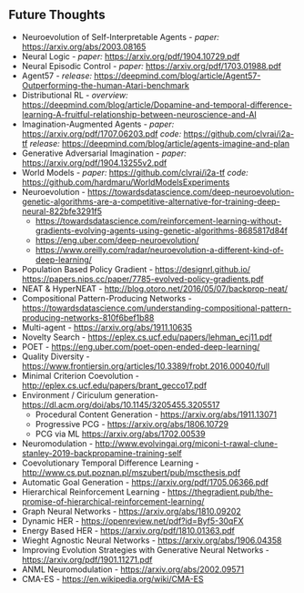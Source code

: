 ## Future Thoughts
- Neuroevolution of Self-Interpretable Agents - _paper:_ https://arxiv.org/abs/2003.08165
- Neural Logic - _paper:_ https://arxiv.org/pdf/1904.10729.pdf
- Neural Episodic Control - _paper:_ https://arxiv.org/pdf/1703.01988.pdf
- Agent57 - _release:_ https://deepmind.com/blog/article/Agent57-Outperforming-the-human-Atari-benchmark
- Distributional RL - _overview:_ https://deepmind.com/blog/article/Dopamine-and-temporal-difference-learning-A-fruitful-relationship-between-neuroscience-and-AI
- Imagination-Augmented Agents - _paper:_ https://arxiv.org/pdf/1707.06203.pdf _code:_ https://github.com/clvrai/i2a-tf _release:_ https://deepmind.com/blog/article/agents-imagine-and-plan
- Generative Adversarial Imagination - _paper:_ https://arxiv.org/pdf/1904.13255v2.pdf
- World Models - _paper:_ https://github.com/clvrai/i2a-tf _code:_ https://github.com/hardmaru/WorldModelsExperiments
- Neuroevolution - https://towardsdatascience.com/deep-neuroevolution-genetic-algorithms-are-a-competitive-alternative-for-training-deep-neural-822bfe3291f5
    - https://towardsdatascience.com/reinforcement-learning-without-gradients-evolving-agents-using-genetic-algorithms-8685817d84f
    - https://eng.uber.com/deep-neuroevolution/
    - https://www.oreilly.com/radar/neuroevolution-a-different-kind-of-deep-learning/
- Population Based Policy Gradient - https://designrl.github.io/  https://papers.nips.cc/paper/7785-evolved-policy-gradients.pdf
- NEAT & HyperNEAT - http://blog.otoro.net/2016/05/07/backprop-neat/
- Compositional Pattern-Producing Networks - https://towardsdatascience.com/understanding-compositional-pattern-producing-networks-810f6bef1b88
- Multi-agent - https://arxiv.org/abs/1911.10635
- Novelty Search - https://eplex.cs.ucf.edu/papers/lehman_ecj11.pdf
- POET - https://eng.uber.com/poet-open-ended-deep-learning/
- Quality Diversity - https://www.frontiersin.org/articles/10.3389/frobt.2016.00040/full
- Minimal Criterion Coevolution - http://eplex.cs.ucf.edu/papers/brant_gecco17.pdf
- Environment / Ciriculum generation- https://dl.acm.org/doi/abs/10.1145/3205455.3205517
    - Procedural Content Generation - https://arxiv.org/abs/1911.13071
    - Progressive PCG - https://arxiv.org/abs/1806.10729
    - PCG via ML https://arxiv.org/abs/1702.00539
- Neuromodulation - http://www.evolvingai.org/miconi-t-rawal-clune-stanley-2019-backpropamine-training-self
- Coevolutionary Temporal Difference Learning - http://www.cs.put.poznan.pl/mszubert/pub/mscthesis.pdf
- Automatic Goal Generation - https://arxiv.org/pdf/1705.06366.pdf
- Hierarchical Reinforcement Learning - https://thegradient.pub/the-promise-of-hierarchical-reinforcement-learning/
- Graph Neural Networks - https://arxiv.org/abs/1810.09202
- Dynamic HER - https://openreview.net/pdf?id=Byf5-30qFX
- Energy Based HER - https://arxiv.org/pdf/1810.01363.pdf
- Wieght Agnostic Neural Networks - https://arxiv.org/abs/1906.04358
- Improving Evolution Strategies with Generative Neural Networks - https://arxiv.org/pdf/1901.11271.pdf
- ANML Neuromodulation - https://arxiv.org/abs/2002.09571
- CMA-ES - https://en.wikipedia.org/wiki/CMA-ES